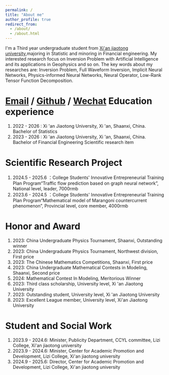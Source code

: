 ```yaml
---
permalink: /
title: "About me"
author_profile: true
redirect_from: 
  - /about/
  - /about.html
---
```


I'm a Third year undergraduate student from [Xi'an jiaotong university](https://www.xjtu.edu.cn/),majoring in Statistic and minoring in Financial engineering. My interested research focus on Inversion Problem with Artificial Intelligence and its applications in Geophysics and so on. The key words about my researches are: Inversion Problem, Full Waveform Inversion, Implicit Neural Networks, Physics-informed Neural Networks, Neural Operator, Low-Rank Tensor Function Decomposition.

[Email](mailto:ruihua.chen@stu.xjtu.edu.cn) / [Github](https://github.com/CozyHUA) / [Wechat](../images/whchat.jpg)
Education experience
======
1. 2022 - 2026 : Xi 'an Jiaotong University, Xi 'an, Shaanxi, China. Bachelor of Statistics
2. 2023 - 2026 : Xi 'an Jiaotong University, Xi 'an, Shaanxi, China. Bachelor of Financial Engineering
Scientific research item

Scientific Research Project
======
1. 2024.5 - 2025.6 ：College Students' Innovative Entrepreneurial Training Plan Program“Traffic flow prediction based on graph neural network”, National level, leader, 7000rmb
2. 2023.6 - 2024.5 ：College Students' Innovative Entrepreneurial Training Plan Program“Mathematical model of Marangoni countercurrent phenomenon”, Provincial level, core member, 4000rmb

Honor and Award
======
1. 2023: China Undergraduate Physics Tournament, Shaanxi, Outstanding winner
2. 2023: China Undergraduate Physics Tournament, Northwest division, First price
3. 2023: The Chinese Mathematics Competitions, Shaanxi, First price
4. 2023: China Undergraduate Mathematical Contests in Modeling, Shaanxi, Second price
5. 2024: Mathematical Contest In Modeling, Meritorious Winner
6. 2023: Third class scholarship, University level, Xi 'an Jiaotong University
7. 2023: Outstanding student, University level, Xi 'an Jiaotong University
8. 2023: Excellent League member, University level, Xi'an Jiaotong University 

Student and Social Work
======
1. 2023.9 - 2024.6: Minister, Publicity Department, CCYL committee, Lizi College, Xi'an jiaotong university
2. 2023.9 - 2024.6: Minister, Center for Academic Promotion and Development, Lizi College, Xi'an jiaotong university
3. 2024.9 - 2025.6: Director, Center for Academic Promotion and Development, Lizi College, Xi'an jiaotong university


